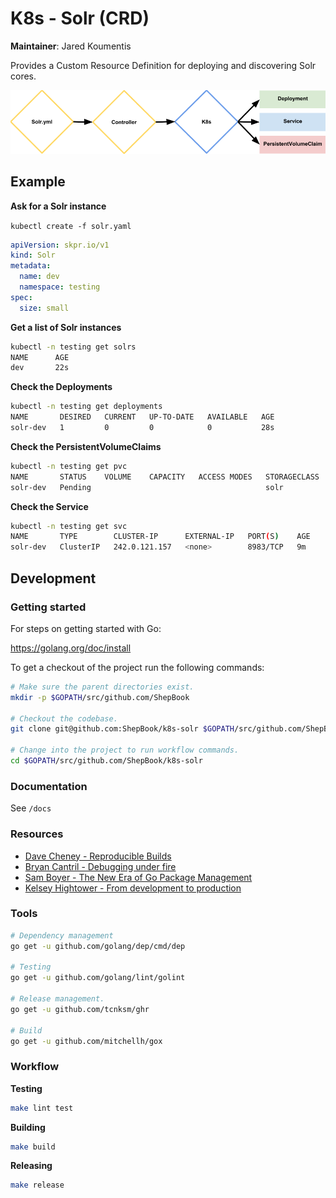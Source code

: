 K8s - Solr (CRD)
================

**Maintainer**: Jared Koumentis

Provides a Custom Resource Definition for deploying and discovering Solr cores.

![Diagram](/docs/diagram.png "Diagram")

## Example

**Ask for a Solr instance**

`kubectl create -f solr.yaml`

```yaml
apiVersion: skpr.io/v1
kind: Solr
metadata:
  name: dev
  namespace: testing
spec:
  size: small
```

**Get a list of Solr instances**

```bash
kubectl -n testing get solrs
NAME      AGE
dev       22s
```

**Check the Deployments**

```bash
kubectl -n testing get deployments
NAME       DESIRED   CURRENT   UP-TO-DATE   AVAILABLE   AGE
solr-dev   1         0         0            0           28s
```

**Check the PersistentVolumeClaims**

```bash
kubectl -n testing get pvc
NAME       STATUS    VOLUME    CAPACITY   ACCESS MODES   STORAGECLASS   AGE
solr-dev   Pending                                       solr           39s
```

**Check the Service**

```bash
kubectl -n testing get svc
NAME       TYPE        CLUSTER-IP      EXTERNAL-IP   PORT(S)    AGE
solr-dev   ClusterIP   242.0.121.157   <none>        8983/TCP   9m
```

## Development

### Getting started

For steps on getting started with Go:

https://golang.org/doc/install

To get a checkout of the project run the following commands:

```bash
# Make sure the parent directories exist.
mkdir -p $GOPATH/src/github.com/ShepBook

# Checkout the codebase.
git clone git@github.com:ShepBook/k8s-solr $GOPATH/src/github.com/ShepBook/k8s-solr

# Change into the project to run workflow commands.
cd $GOPATH/src/github.com/ShepBook/k8s-solr
```

### Documentation

See `/docs`

### Resources

* [Dave Cheney - Reproducible Builds](https://www.youtube.com/watch?v=c3dW80eO88I)
* [Bryan Cantril - Debugging under fire](https://www.youtube.com/watch?v=30jNsCVLpAE&t=2675s)
* [Sam Boyer - The New Era of Go Package Management](https://www.youtube.com/watch?v=5LtMb090AZI)
* [Kelsey Hightower - From development to production](https://www.youtube.com/watch?v=XL9CQobFB8I&t=787s)

### Tools

```bash
# Dependency management
go get -u github.com/golang/dep/cmd/dep

# Testing
go get -u github.com/golang/lint/golint

# Release management.
go get -u github.com/tcnksm/ghr

# Build
go get -u github.com/mitchellh/gox
```

### Workflow

**Testing**

```bash
make lint test
```

**Building**

```bash
make build
```

**Releasing**

```bash
make release
```
